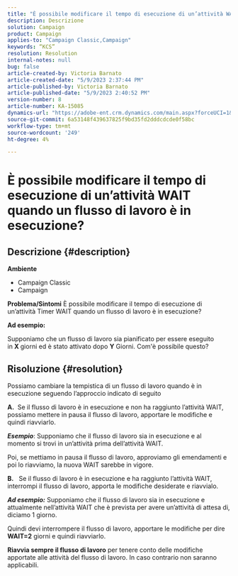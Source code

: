 ```yaml
---
title: "È possibile modificare il tempo di esecuzione di un’attività WAIT quando un flusso di lavoro è in esecuzione?"
description: Descrizione
solution: Campaign
product: Campaign
applies-to: "Campaign Classic,Campaign"
keywords: “KCS”
resolution: Resolution
internal-notes: null
bug: false
article-created-by: Victoria Barnato
article-created-date: "5/9/2023 2:37:44 PM"
article-published-by: Victoria Barnato
article-published-date: "5/9/2023 2:40:52 PM"
version-number: 8
article-number: KA-15085
dynamics-url: "https://adobe-ent.crm.dynamics.com/main.aspx?forceUCI=1&pagetype=entityrecord&etn=knowledgearticle&id=46cdad0c-77ee-ed11-8849-6045bd0065b6"
source-git-commit: 6a53148f439637825f9bd35fd2dddcdcde0f58bc
workflow-type: tm+mt
source-wordcount: '249'
ht-degree: 4%

---
```


# È possibile modificare il tempo di esecuzione di un’attività WAIT quando un flusso di lavoro è in esecuzione?

## Descrizione {#description}

<b>Ambiente</b>
- Campaign Classic
- Campaign


<b>Problema/Sintomi</b>
È possibile modificare il tempo di esecuzione di un’attività Timer WAIT quando un flusso di lavoro è in esecuzione?

<b>Ad esempio:</b>

Supponiamo che un flusso di lavoro sia pianificato per essere eseguito in <b>X </b>giorni ed è stato attivato dopo <b>Y</b> Giorni. Com&#39;è possibile questo?




## Risoluzione {#resolution}


Possiamo cambiare la tempistica di un flusso di lavoro quando è in esecuzione seguendo l’approccio indicato di seguito

<b>A.</b>  Se il flusso di lavoro è in esecuzione e non ha raggiunto l’attività WAIT, possiamo mettere in pausa il flusso di lavoro, apportare le modifiche e quindi riavviarlo.

<b>*Esempio</b>*: Supponiamo che il flusso di lavoro sia in esecuzione e al momento si trovi in un’attività prima dell’attività WAIT.

Poi, se mettiamo in pausa il flusso di lavoro, approviamo gli emendamenti e poi lo riavviamo, la nuova WAIT sarebbe in vigore.

<b>B.</b>   Se il flusso di lavoro è in esecuzione e ha raggiunto l’attività WAIT, interrompi il flusso di lavoro, apporta le modifiche desiderate e riavvialo.

<b>*Ad esempio:</b>* Supponiamo che il flusso di lavoro sia in esecuzione e attualmente nell’attività WAIT che è prevista per avere un’attività di attesa di, diciamo 1 giorno.

Quindi devi interrompere il flusso di lavoro, apportare le modifiche per dire <b>WAIT=2</b> giorni e quindi riavviarlo.

<b>Riavvia sempre il flusso di lavoro</b> per tenere conto delle modifiche apportate alle attività del flusso di lavoro. In caso contrario non saranno applicabili.
